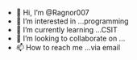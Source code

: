 - 👋 Hi, I’m @Ragnor007
- 👀 I’m interested in ...programming
- 🌱 I’m currently learning ...CSIT
- 💞️ I’m looking to collaborate on ...
- 📫 How to reach me ...via email

<!---
Ragnor007/Ragnor007 is a ✨ special ✨ repository because its `README.md` (this file) appears on your GitHub profile.
You can click the Preview link to take a look at your changes.
--->
